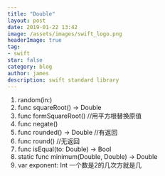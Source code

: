 ```yaml
---
title: "Double"
layout: post
date: 2019-01-22 13:42
image: /assets/images/swift_logo.png
headerImage: true
tag:
- swift
star: false
category: blog
author: james
description: swift standard library
---
```

1. random(in:)
2. func squareRoot() -> Double
3. func formSquareRoot() //用平方根替换原值
4. func negate()
5. func rounded() -> Double //有返回
6. func round() //无返回
7. func isEqual(to: Double) -> Bool
8. static func minimum(Double, Double) -> Double
9. var exponent: Int 一个数是2的几次方就是几
